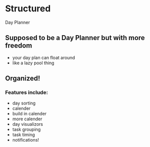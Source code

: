 # Structured
Day Planner

## Supposed to be a Day Planner but with more freedom
- your day plan can float around
- like a lazy pool thing

## Organized!
### Features include:
- day sorting
- calender
- build in calender
- more calender
- day visualizors
- task grouping
- task timing
- notifications!